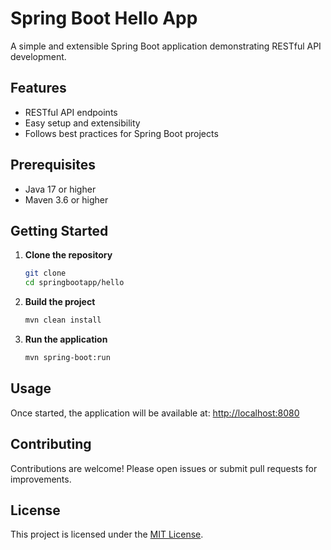 # Spring Boot Hello App

A simple and extensible Spring Boot application demonstrating RESTful API development.

## Features

- RESTful API endpoints
- Easy setup and extensibility
- Follows best practices for Spring Boot projects

## Prerequisites

- Java 17 or higher
- Maven 3.6 or higher

## Getting Started

1. **Clone the repository**
    ```bash
    git clone 
    cd springbootapp/hello
    ```

2. **Build the project**
    ```bash
    mvn clean install
    ```

3. **Run the application**
    ```bash
    mvn spring-boot:run
    ```

## Usage

Once started, the application will be available at: [http://localhost:8080](http://localhost:8080)

## Contributing

Contributions are welcome! Please open issues or submit pull requests for improvements.

## License

This project is licensed under the [MIT License](LICENSE).